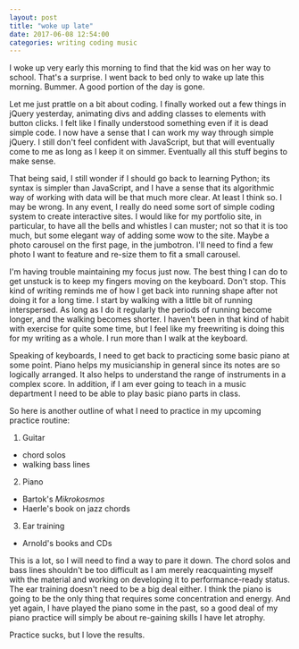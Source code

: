 ```yaml
---
layout: post
title: "woke up late"
date: 2017-06-08 12:54:00
categories: writing coding music
---
```


I woke up very early this morning to find that the kid was on her way to school. That's a surprise. I went back to bed only to wake up late this morning. Bummer. A good portion of the day is gone.

Let me just prattle on a bit about coding. I finally worked out a few things in jQuery yesterday, animating divs and adding classes to elements with button clicks. I felt like I finally understood something even if it is dead simple code. I now have a sense that I can work my way through simple jQuery. I still don't feel confident with JavaScript, but that will eventually come to me as long as I keep it on simmer. Eventually all this stuff begins to make sense.

That being said, I still wonder if I should go back to learning Python; its syntax is simpler than JavaScript, and I have a sense that its algorithmic way of working with data will be that much more clear. At least I think so. I may be wrong. In any event, I really do need some sort of simple coding system to create interactive sites. I would like for my portfolio site, in particular, to have all the bells and whistles I can muster; not so that it is too much, but some elegant way of adding some wow to the site. Maybe a photo carousel on the first page, in the jumbotron. I'll need to find a few photo I want to feature and re-size them to fit a small carousel.

I'm having trouble maintaining my focus just now. The best thing I can do to get unstuck is to keep my fingers moving on the keyboard. Don't stop. This kind of writing reminds me of how I get back into running shape after not doing it for a long time. I start by walking with a little bit of running interspersed. As long as I do it regularly the periods of running become longer, and the walking becomes shorter. I haven't been in that kind of habit with exercise for quite some time, but I feel like my freewriting is doing this for my writing as a whole. I run more than I walk at the keyboard.

Speaking of keyboards, I need to get back to practicing some basic piano at some point. Piano helps my musicianship in general since its notes are so logically arranged. It also helps to understand the range of instruments in a complex score. In addition, if I am ever going to teach in a music department I need to be able to play basic piano parts in class.

So here is another outline of what I need to practice in my upcoming practice routine:

1. Guitar
  * chord solos
  * walking bass lines
2. Piano
  * Bartok's *Mikrokosmos*
  * Haerle's book on jazz chords
3. Ear training
  * Arnold's books and CDs

This is a lot, so I will need to find a way to pare it down. The chord solos and bass lines shouldn't be too difficult as I am merely reacquainting myself with the material and working on developing it to performance-ready status. The ear training doesn't need to be a big deal either. I think the piano is going to be the only thing that requires some concentration and energy. And yet again, I have played the piano some in the past, so a good deal of my piano practice will simply be about re-gaining skills I have let atrophy.

Practice sucks, but I love the results.
